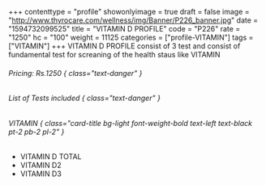 +++
contenttype = "profile"
showonlyimage = true
draft = false
image = "http://www.thyrocare.com/wellness/img/Banner/P226_banner.jpg"
date = "1594732099525"
title = "VITAMIN D PROFILE"
code = "P226"
rate = "1250"
hc = "100"
weight = 11125
categories = ["profile-VITAMIN"]
tags = ["VITAMIN"]
+++
VITAMIN D PROFILE consist of 3 test and consist of fundamental test for screaning of the health staus like VITAMIN
<!--more-->
###### Pricing: Rs.1250 { class="text-danger" }

###### List of Tests included { class="text-danger" }

###### VITAMIN { class="card-title bg-light font-weight-bold text-left text-black pt-2 pb-2 pl-2" } 
* VITAMIN D TOTAL
* VITAMIN D2
* VITAMIN D3
